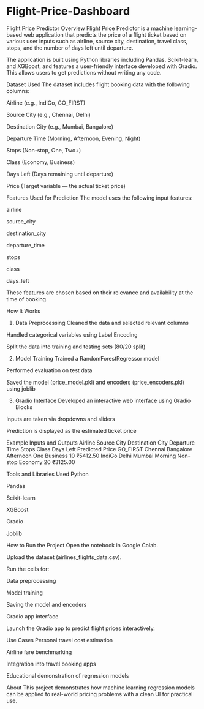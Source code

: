 # Flight-Price-Dashboard

Flight Price Predictor
Overview
Flight Price Predictor is a machine learning-based web application that predicts the price of a flight ticket based on various user inputs such as airline, source city, destination, travel class, stops, and the number of days left until departure.

The application is built using Python libraries including Pandas, Scikit-learn, and XGBoost, and features a user-friendly interface developed with Gradio. This allows users to get predictions without writing any code.

Dataset Used
The dataset includes flight booking data with the following columns:

Airline (e.g., IndiGo, GO_FIRST)

Source City (e.g., Chennai, Delhi)

Destination City (e.g., Mumbai, Bangalore)

Departure Time (Morning, Afternoon, Evening, Night)

Stops (Non-stop, One, Two+)

Class (Economy, Business)

Days Left (Days remaining until departure)

Price (Target variable — the actual ticket price)

Features Used for Prediction
The model uses the following input features:

airline

source_city

destination_city

departure_time

stops

class

days_left

These features are chosen based on their relevance and availability at the time of booking.

How It Works
1. Data Preprocessing
Cleaned the data and selected relevant columns

Handled categorical variables using Label Encoding

Split the data into training and testing sets (80/20 split)

2. Model Training
Trained a RandomForestRegressor model

Performed evaluation on test data

Saved the model (price_model.pkl) and encoders (price_encoders.pkl) using joblib

3. Gradio Interface
Developed an interactive web interface using Gradio Blocks

Inputs are taken via dropdowns and sliders

Prediction is displayed as the estimated ticket price

Example Inputs and Outputs
Airline	Source City	Destination City	Departure Time	Stops	Class	Days Left	Predicted Price
GO_FIRST	Chennai	Bangalore	Afternoon	One	Business	10	₹5412.50
IndiGo	Delhi	Mumbai	Morning	Non-stop	Economy	20	₹3125.00

Tools and Libraries Used
Python

Pandas

Scikit-learn

XGBoost

Gradio

Joblib

How to Run the Project
Open the notebook in Google Colab.

Upload the dataset (airlines_flights_data.csv).

Run the cells for:

Data preprocessing

Model training

Saving the model and encoders

Gradio app interface

Launch the Gradio app to predict flight prices interactively.

Use Cases
Personal travel cost estimation

Airline fare benchmarking

Integration into travel booking apps

Educational demonstration of regression models

About
This project demonstrates how machine learning regression models can be applied to real-world pricing problems with a clean UI for practical use.

